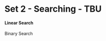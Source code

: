 # Set 2 - Searching - TBU

#### Linear Search <a href="#id-24-write-a-java-program-for-linear-search" id="id-24-write-a-java-program-for-linear-search"></a>

Binary Search
